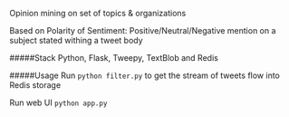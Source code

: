 
Opinion mining on set of topics & organizations

Based on Polarity of Sentiment: Positive/Neutral/Negative mention 
on a subject stated withing a tweet body


#####Stack 
Python, Flask, Tweepy, TextBlob and Redis

#####Usage
Run `python filter.py` to get the stream of tweets flow into Redis storage

Run web UI `python app.py`
 
 
